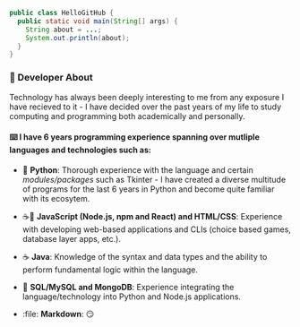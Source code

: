 ```Java
public class HelloGitHub {
  public static void main(String[] args) {
    String about = ...;
    System.out.println(about);
  }
}
```

### :scroll: Developer About

Technology has always been deeply interesting to me from any exposure I have recieved to it - I have decided over the past years of my life to study computing and programming both academically and personally.

#### :keyboard: I have 6 years programming experience spanning over mutliple languages and technologies such as:

- :snake: **Python**: Thorough experience with the language and certain *modules/packages* such as Tkinter - I have created a diverse multitude of programs for the last 6 years in Python and become quite familiar with its ecosytem.

- :coffee::scroll: **JavaScript (Node.js, npm and React) and HTML/CSS**: Experience with developing web-based applications and CLIs (choice based games, database layer apps, etc.).

- :coffee: **Java**: Knowledge of the syntax and data types and the ability to perform fundamental logic within the language.

- :floppy_disk: **SQL/MySQL and MongoDB**: Experience integrating the language/technology into Python and Node.js applications.

- :file: **Markdown**: :smirk:
